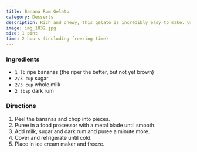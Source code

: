 ```yaml
---
title: Banana Rum Gelato
category: Desserts
description: Rich and chewy, this gelato is incredibly easy to make. Use really ripe bananas and a good-quality dark rum for the best results. Once the gelato has frozen, place in an airtight container and freeze for an hour to firm it up a bit.
image: img_1832.jpg
size: 1 pint
time: 2 hours (including freezing time)
---
```


### Ingredients

* `1 lb` ripe bananas (the riper the better, but not yet brown)
* `2/3 cup` sugar
* `2/3 cup` whole milk
* `2 tbsp` dark rum

### Directions

1. Peel the bananas and chop into pieces.
2. Puree in a food processor with a metal blade until smooth.
3. Add milk, sugar and dark rum and puree a minute more.
4. Cover and refrigerate until cold.
5. Place in ice cream maker and freeze.